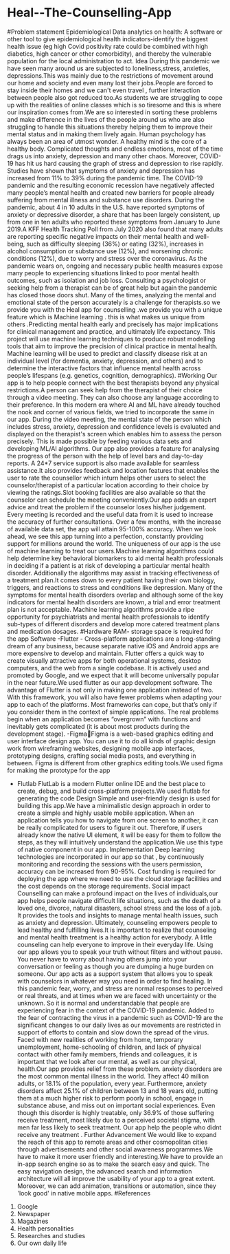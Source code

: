 # Heal--The-Counselling-App

#Problem statement
Epidemiological Data analytics on health: A software or other tool to give epidemiological
health indicators-identify the biggest health issue (eg high Covid positivity rate could be
combined with high diabetics, high cancer or other comorbidity), and thereby the vulnerable
population for the local administration to act.
Idea
During this pandemic we have seen many around us are subjected to loneliness,stress, anxieties,
depressions.This was mainly due to the restrictions of movement around our home and society
and even many lost their jobs.People are forced to stay inside their homes and we can't even
travel , further interaction between people also got reduced too.As students we are struggling to
cope up with the realities of online classes which is so tiresome and this is where our inspiration
comes from.We are so interested in sorting these problems and make difference in the lives of the
people around us who are also struggling to handle this situations thereby helping them to
improve their mental status and in making them lively again.
Human psychology has always been an area of utmost wonder. A healthy mind is the core of a
healthy body. Complicated thoughts and endless emotions, most of the time drags us into
anxiety, depression and many other chaos. Moreover, COVID-19 has hit us hard causing the
graph of stress and depression to rise rapidly. Studies have shown that symptoms of anxiety and
depression has increased from 11% to 39% during the pandemic time.
The COVID-19 pandemic and the resulting economic recession have negatively affected many
people’s mental health and created new barriers for people already suffering from mental illness
and substance use disorders. During the pandemic, about 4 in 10 adults in the U.S. have reported
symptoms of anxiety or depressive disorder, a share that has been largely consistent, up from one
in ten adults who reported these symptoms from January to June 2019.A KFF Health Tracking
Poll from July 2020 also found that many adults are reporting specific negative impacts on their
mental health and well-being, such as difficulty sleeping (36%) or eating (32%), increases in
alcohol consumption or substance use (12%), and worsening chronic conditions (12%), due to
worry and stress over the coronavirus. As the pandemic wears on, ongoing and necessary public
health measures expose many people to experiencing situations linked to poor mental health
outcomes, such as isolation and job loss.
Consulting a psychologist or seeking help from a therapist can be of great help but again the
pandemic has closed those doors shut. Many of the times, analyzing the mental and emotional
state of the person accurately is a challenge for therapists.so we provide you with the Heal app
for counselling .we provide you with a unique feature which is Machine learning . this is what
makes us unique from others .Predicting mental health early and precisely has major implications
for clinical management and practice, and ultimately life expectancy. This project will use
machine learning techniques to produce robust modelling tools that aim to improve the precision
of clinical practice in mental health. Machine learning will be used to predict and classify disease
risk at an individual level (for dementia, anxiety, depression, and others) and to determine the
interactive factors that influence mental health across people’s lifespans (e.g. genetics, cognition,
demographics).
#Working
Our app is to help people connect with the best therapists beyond any physical restrictions.A
person can seek help from the therapist of their choice through a video meeting. They can also
choose any language according to their preference. In this modern era where AI and ML have
already touched the nook and corner of various fields, we tried to incorporate the same in our
app. During the video meeting, the mental state of the person which includes stress, anxiety,
depression and confidence levels is evaluated and displayed on the therapist's screen which
enables him to assess the person precisely. This is made possible by feeding various data sets and
developing ML/AI algorithms. Our app also provides a feature for analysing the progress of the
person with the help of level bars and day-to-day reports. A 24*7 service support is also made
available for seamless assistance.It also provides feedback and location features that enables the
user to rate the counsellor which inturn helps other users to select the counselor/therapist of a
particular location according to their choice by viewing the ratings.Slot booking facilities are
also available so that the counselor can schedule the meeting conveniently.Our app adds an
expert advice and treat the problem if the counselor loses his/her judgement.
Every meeting is recorded and the useful data from it is used to increase the accuracy of further
consultations. Over a few months, with the increase of available data set, the app will attain
95-100% accuracy. When we look ahead, we see this app turning into a perfection, constantly
providing support for millions around the world.
The uniqueness of our app is the use of machine learning to treat our users.Machine learning
algorithms could help determine key behavioral biomarkers to aid mental health professionals in
deciding if a patient is at risk of developing a particular mental health disorder. Additionally the
algorithms may assist in tracking effectiveness of a treatment plan.It comes down to every
patient having their own biology, triggers, and reactions to stress and conditions like
depression. Many of the symptoms for mental health disorders overlap and although some of the
key indicators for mental health disorders are known, a trial and error treatment plan is not
acceptable. Machine learning algorithms provide a ripe opportunity for psychiatrists and mental
health professionals to identify sub-types of different disorders and develop more catered
treatment plans and medication dosages.
#Hardware
RAM- storage space is required for the app
Software
-Flutter -
Cross-platform applications are a long-standing dream of any business, because separate native
iOS and Android apps are more expensive to develop and maintain. Flutter offers a quick way to
create visually attractive apps for both operational systems, desktop computers, and the web
from a single codebase. It is actively used and promoted by Google, and we expect that it will
become universally popular in the near future.We used flutter as our app development software.
The advantage of Flutter is not only in making one application instead of two. With this
framework, you will also have fewer problems when adapting your app to each of the platforms.
Most frameworks can cope, but that’s only if you consider them in the context of simple
applications. The real problems begin when an application becomes “overgrown” with functions
and inevitably gets complicated (it is about most products during the development stage).
-FigmaFigma is a web-based graphics editing and user interface design app. You can use it to do all
kinds of graphic design work from wireframing websites, designing mobile app interfaces,
prototyping designs, crafting social media posts, and everything in between. Figma is different
from other graphics editing tools.We used figma for making the prototype for the app
- Flutlab
FlutLab is a modern Flutter online IDE and the best place to create, debug, and build
cross-platform projects.We used flutlab for generating the code
Design
Simple and user-friendly design is used for building this app.We have a minimalistic design
approach in order to create a simple and highly usable mobile application.
When an application tells you how to navigate from one screen to another, it can be really
complicated for users to figure it out. Therefore, if users already know the native UI element, it
will be easy for them to follow the steps, as they will intuitively understand the application.We
use this type of native component in our app.
Implementation
Deep learning technologies are incorporated in our app so that , by continuously monitoring and
recording the sessions with the users permission, accuracy can be increased from 90-95%.
Cost
funding is required for deploying the app where we need to use the cloud storage facilities and
the cost depends on the storage requirements.
Social impact
Counselling can make a profound impact on the lives of individuals,our app helps people
navigate difficult life situations, such as the death of a loved one, divorce, natural disasters,
school stress and the loss of a job. It provides the tools and insights to manage mental health
issues, such as anxiety and depression. Ultimately, counseling empowers people to lead healthy
and fulfilling lives.It is important to realize that counseling and mental health treatment is a
healthy action for everybody. A little counseling can help everyone to improve in their everyday
life. Using our app allows you to speak your truth without filters and without pause. You never
have to worry about having others jump into your conversation or feeling as though you are
dumping a huge burden on someone. Our app acts as a support system that allows you to speak
with counselors in whatever way you need in order to find healing.
In this pandemic fear, worry, and stress are normal responses to perceived or real threats, and at
times when we are faced with uncertainty or the unknown. So it is normal and understandable
that people are experiencing fear in the context of the COVID-19 pandemic.
Added to the fear of contracting the virus in a pandemic such as COVID-19 are the significant
changes to our daily lives as our movements are restricted in support of efforts to contain and
slow down the spread of the virus. Faced with new realities of working from home, temporary
unemployment, home-schooling of children, and lack of physical contact with other family
members, friends and colleagues, it is important that we look after our mental, as well as our
physical, health.Our app provides relief from these problem. anxiety disorders are the most
common mental illness in the world. They affect 40 million adults, or 18.1% of the
population, every year. Furthermore, anxiety disorders affect 25.1% of children between 13
and 18 years old, putting them at a much higher risk to perform poorly in school, engage in
substance abuse, and miss out on important social experiences. Even though this disorder is
highly treatable, only 36.9% of those suffering receive treatment, most likely due to a
perceived societal stigma, with men far less likely to seek treatment. Our app help the
people who didnt receive any treatment .
Further Advancement
We would like to expand the reach of this app to remote areas and other cosmopolitan cities
through advertisements and other social awareness programmes.We have to make it more user
friendly and interesting.We have to provide an in-app search engine so as to make the search
easy and quick. The easy navigation design, the advanced search and information architecture
will all improve the usability of your app to a great extent.
Moreover, we can add animation, transitions or automation, since they 'look good' in native
mobile apps.
#References
1. Google
2. Newspaper
3. Magazines
4. Health personalities
5. Researches and studies
6. Our own daily life
